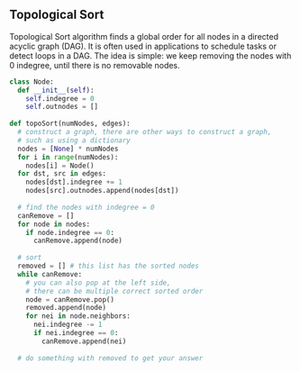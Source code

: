 ## Topological Sort
Topological Sort algorithm finds a global order for all nodes in a directed acyclic graph (DAG). It is often used in applications to schedule tasks or detect loops in a DAG. The idea is simple: we keep removing the nodes with 0 indegree, until there is no removable nodes.

```python
class Node:
  def __init__(self):
    self.indegree = 0
    self.outnodes = []
    
def topoSort(numNodes, edges):
  # construct a graph, there are other ways to construct a graph,
  # such as using a dictionary
  nodes = [None] * numNodes
  for i in range(numNodes):
    nodes[i] = Node()
  for dst, src in edges:
    nodes[dst].indegree += 1
    nodes[src].outnodes.append(nodes[dst])
    
  # find the nodes with indegree = 0
  canRemove = []
  for node in nodes:
    if node.indegree == 0:
      canRemove.append(node)
      
  # sort
  removed = [] # this list has the sorted nodes
  while canRemove:
    # you can also pop at the left side,
    # there can be multiple correct sorted order
    node = canRemove.pop() 
    removed.append(node)
    for nei in node.neighbors:
      nei.indegree -= 1
      if nei.indegree == 0:
        canRemove.append(nei)
                    
  # do something with removed to get your answer
```
